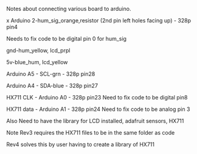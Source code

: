 Notes about connecting various board to arduino.

x Arduino 2-hum_sig_orange,resistor (2nd pin left holes facing up) - 328p pin4

Needs to fix code to be digital pin 0 for hum_sig

gnd-hum_yellow, lcd_prpl

5v-blue_hum, lcd_yellow

Arduino A5 - SCL-grn - 328p pin28

Arduino A4 - SDA-blue - 328p pin27

HX711 CLK - Arduino A0 - 328p pin23
Need to fix code to be digital pin8

HX711 data - Arduino A1 - 328p pin24
Need to fix code to be analog pin 3

Also Need to have the library for LCD installed, adafruit sensors, HX711

Note Rev3 requires the HX711 files to be in the same folder as code

Rev4 solves this by user having to create a library of HX711





